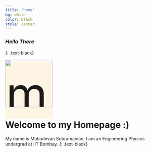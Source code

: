 ```yaml
---
title: "home"
bg: white
color: black
style: center
---
```


### *Hello There*
{: .text-black}

<span class="fa-stack subtlecircle" style="font-size:150px; background:rgba(255,166,0,0.1)">
  <i class="fa fa-circle fa-stack-2x text-white"></i>
  <img src="https://raw.githubusercontent.com/mahadevans2432/mahadevans2432.github.io/master/img/me.jpeg" alt="me" style="width:150px;height:150px;">
</span>

# Welcome to my Homepage :)
My name is Mahadevan Subramanian, I am an Engineering Physics undergrad at IIT Bombay.
{: .text-black}



